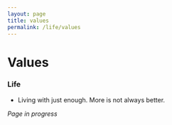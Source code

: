 ```yaml
---
layout: page
title: values
permalink: /life/values
---
```


<h1>Values</h1>

### Life

- Living with just enough. More is not always better.


<i>Page in progress</i>

<style>
  .wrapper {
    max-width: 58em;
  }
</style>